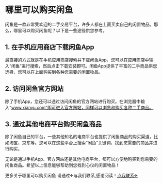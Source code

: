 # 哪里可以购买闲鱼

闲鱼是一款非常受欢迎的二手交易平台，许多人都在上面买卖自己的闲置物品。那么，哪里可以购买闲鱼呢？以下是一些途径供您参考。

## 1. 在手机应用商店下载闲鱼App

最直接的方式就是在手机应用商店搜索并下载闲鱼App，您可以在应用商店中输入“闲鱼”进行搜索，然后点击下载安装即可。闲鱼App提供了丰富的二手商品供您选择，您可以在上面购买到各种您需要的闲置物品。

## 2. 访问闲鱼官方网站

除了手机App，您还可以通过访问闲鱼的官方网站进行购买。在浏览器中输入“www.xianyu.com”即可进入官方网站，同样可以浏览和购买各种二手商品。

## 3. 通过其他电商平台购买闲鱼商品

除了闲鱼自己的平台，一些其他知名的电商平台也提供了闲鱼商品的购买渠道，比如淘宝、京东等。您可以在这些平台上搜索“闲鱼”关键词，找到您需要的商品并进行购买。

无论是通过手机App、官方网站还是其他电商平台，都可以方便地购买到您需要的闲鱼商品。希望以上信息能够帮助到您找到心仪的闲置物品！

更多关于哪里可以购买闲鱼 请通过✈与我们联系,感谢阅读！[点我联系✈](https://plus.G208.com)